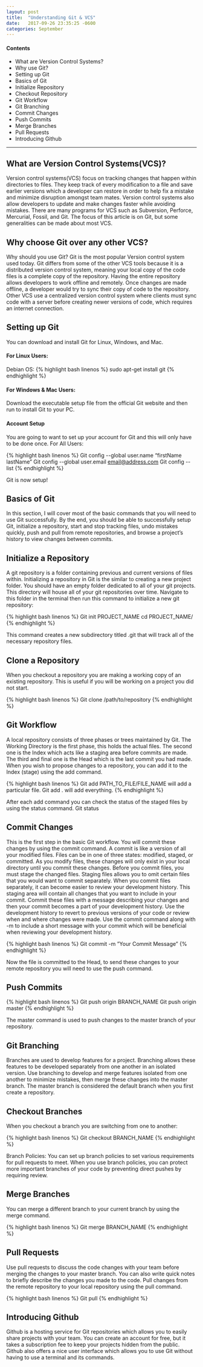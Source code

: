 ```yaml
---
layout: post
title:  "Understanding Git & VCS"
date:   2017-09-26 23:35:25 -0600
categories: September
---
```



#### Contents
* What are Version Control Systems?
* Why use Git?
* Setting up Git
* Basics of Git
* Initialize Repository
* Checkout Repository
* Git Workflow
* Git Branching
* Commit Changes
* Push Commits
* Merge Branches
* Pull Requests
* Introducing Github

****


## What are Version Control Systems(VCS)?
Version control systems(VCS) focus on tracking changes that happen within directories to files. They keep track of every modification to a file and save earlier versions which a developer can restore in order to help fix a mistake and minimize disruption amongst team mates. Version control systems also allow developers to update and make changes faster while avoiding mistakes. There are many programs for VCS such as Subversion, Perforce, Mercurial, Fossil, and Git. The focus of this article is on Git, but some generalities can be made about most VCS. 

## Why choose Git over any other VCS?
Why should you use Git? Git is the most popular Version control system used today. Git differs from some of the other VCS tools because it is a distributed version control system, meaning your local copy of the code files is a complete copy of the repository. Having the entire repository allows developers to work offline and remotely. Once changes are made offline, a developer would try to sync their copy of code to the repository. Other VCS use a centralized version control system where clients must sync code with a server before creating newer versions of code, which requires an internet connection. 

## Setting up Git
You can download and install Git for Linux, Windows, and Mac.

#### For Linux Users:
Debian OS: 
{% highlight bash linenos %}
   sudo apt-get install git
{% endhighlight %}

#### For Windows & Mac Users:
Download the executable setup file from the official Git website and then run to install Git to your PC. 

#### Account Setup
You are going to want to set up your account for Git and this will only have to be done once. 
For All Users:

{% highlight bash linenos %}
   Git config --global user.name “firstName lastName”
   Git config --global user.email email@address.com
   Git config --list 
{% endhighlight %}

Git is now setup!


## Basics of Git
In this section, I will cover most of the basic commands that you will need to use Git successfully. By the end, you should be able to successfully setup Git, initialize a repository, start and stop tracking files, undo mistakes quickly, push and pull from remote repositories, and browse a project’s history to view changes between commits. 


## Initialize a Repository
A git repository is a folder containing previous and current versions of files within. Initializing a repository in Git is the similar to creating a new project folder.
You should have an empty folder dedicated to all of your git projects. This directory will house all of your git repositories over time. Navigate to this folder in the terminal then run this command to initialize a new git repository:

{% highlight bash linenos %}
   Git init PROJECT_NAME
   cd PROJECT_NAME/
{% endhighlight %}


This command creates a new subdirectory titled .git that will track all of the necessary repository files. 

## Clone a Repository
When you checkout a repository you are making a working copy of an existing repository. This is useful if you will be working on a project you did not start. 

{% highlight bash linenos %}
   Git clone /path/to/repository 
{% endhighlight %}


## Git Workflow
A local repository consists of three phases or trees maintained by Git. The Working Directory is the first phase, this holds the actual files. The second one is the Index which acts like a staging area before commits are made. The third and final one is the Head which is the last commit you had made. 
When you wish to propose changes to a repository, you can add it to the Index (stage) using the add command. 

{% highlight bash linenos %}
   Git add PATH_TO_FILE/FILE_NAME will add a particular file.
   Git add . will add everything.
{% endhighlight %}

After each add command you can check the status of the staged files by using the status command.
Git status


## Commit Changes
This is the first step in the basic Git workflow. You will commit these changes by using the commit command. A commit is like a version of all your modified files. Files can be in one of three states: modified, staged, or committed. As you modify files, these changes will only exist in your local directory until you commit these changes. Before you commit files, you must stage the changed files. Staging files allows you to omit certain files that you would want to commit separately. When you commit files separately, it can become easier to review your development history. This staging area will contain all changes that you want to include in your commit. Commit these files with a message describing your changes and then your commit becomes a part of your development history. Use the development history to revert to previous versions of your code or review when and where changes were made. Use the commit command along with -m to include a short message with your commit which will be beneficial when reviewing your development history. 

{% highlight bash linenos %}
   Git commit -m ”Your Commit Message”
{% endhighlight %}

Now the file is committed to the Head, to send these changes to your remote repository you will need to use the push command. 

## Push Commits
{% highlight bash linenos %}
   Git push origin BRANCH_NAME
   Git push origin master 
{% endhighlight %}

The master command is used to push changes to the master branch of your repository. 


## Git Branching
Branches are used to develop features for a project. Branching allows these features to be developed separately from one another in an isolated version. Use branching to develop and merge features isolated from one another to minimize mistakes, then merge these changes into the master branch. The master branch is considered the default branch when you first create a repository.


## Checkout Branches
When you checkout a branch you are switching from one to another:

{% highlight bash linenos %}
   Git checkout BRANCH_NAME
{% endhighlight %}

Branch Policies: You can set up branch policies to set various requirements for pull requests to meet. When you use branch policies, you can protect more important branches of your code by preventing direct pushes by requiring review.


## Merge Branches
You can merge a different branch to your current branch by using the merge command. 

{% highlight bash linenos %}
   Git merge BRANCH_NAME
{% endhighlight %}


## Pull Requests
Use pull requests to discuss the code changes with your team before merging the changes to your master branch. You can also write quick notes to briefly describe the changes you made to the code.
Pull changes from the remote repository to your local repository using the pull command.

{% highlight bash linenos %}
   Git pull
{% endhighlight %}


## Introducing Github
Github is a hosting service for Git repositories which allows you to easily share projects with your team. You can create an account for free, but it takes a subscription fee to keep your projects hidden from the public. Github also offers a nice user interface which allows you to use Git without having to use a terminal and its commands. 

